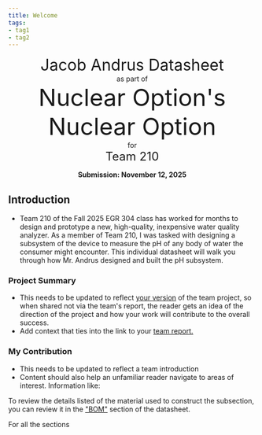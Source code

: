 ```yaml
---
title: Welcome
tags:
- tag1
- tag2
---
```

<center>
<font size= "6">Jacob Andrus Datasheet</font><br>
as part of<br>
<font size= "8"> Nuclear Option's Nuclear Option</font><br>
for<br>
<font size= "5"> Team 210 </font><br>

**Submission: November 12, 2025**
</center>

## Introduction

* Team 210 of the Fall 2025 EGR 304 class has worked for months to design and prototype a new, high-quality, inexpensive water quality analyzer. As a member of Team 210, I was tasked with designing a subsystem of the device to measure the pH of any body of water the consumer might encounter. This individual datasheet will walk you through how Mr. Andrus designed and built the pH subsystem.

### Project Summary

* This needs to be updated to reflect <ins>your version</ins> of the team project, so when shared not via the team's report, the reader gets an idea of the direction of the project and how your work will contribute to the overall success.
* Add context that ties into the link to your [team report.](https://egr304-2025-f-210.github.io/)


### My Contribution

* This needs to be updated to reflect a team introduction
* Content should also help an unfamiliar reader navigate to areas of interest. Information like:

To review the details listed of the material used to construct the subsection, you can review it in the ["BOM"](https://jandrus4.github.io/03-BOM/BOM/) section of the datasheet.

For all the sections
